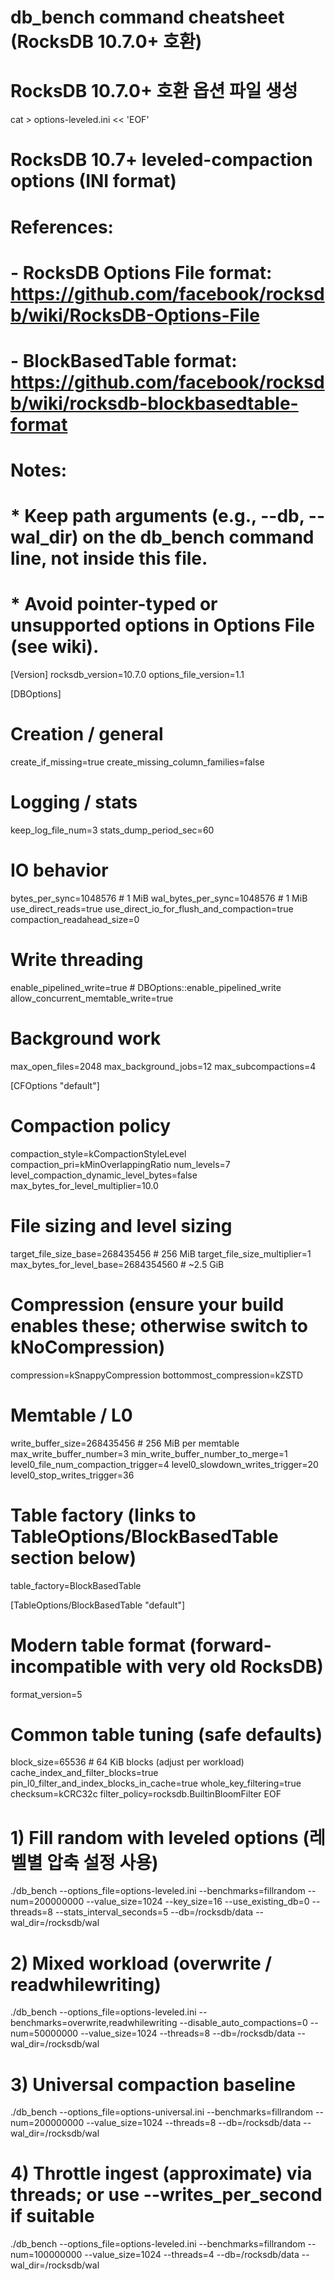 # db_bench command cheatsheet (RocksDB 10.7.0+ 호환)

# RocksDB 10.7.0+ 호환 옵션 파일 생성
cat > options-leveled.ini << 'EOF'
# RocksDB 10.7+ leveled-compaction options (INI format)
# References:
# - RocksDB Options File format: https://github.com/facebook/rocksdb/wiki/RocksDB-Options-File
# - BlockBasedTable format: https://github.com/facebook/rocksdb/wiki/rocksdb-blockbasedtable-format
# Notes:
# * Keep path arguments (e.g., --db, --wal_dir) on the db_bench command line, not inside this file.
# * Avoid pointer-typed or unsupported options in Options File (see wiki).

[Version]
rocksdb_version=10.7.0
options_file_version=1.1

[DBOptions]
# Creation / general
create_if_missing=true
create_missing_column_families=false

# Logging / stats
keep_log_file_num=3
stats_dump_period_sec=60

# IO behavior
bytes_per_sync=1048576              # 1 MiB
wal_bytes_per_sync=1048576          # 1 MiB
use_direct_reads=true
use_direct_io_for_flush_and_compaction=true
compaction_readahead_size=0

# Write threading
enable_pipelined_write=true         # DBOptions::enable_pipelined_write
allow_concurrent_memtable_write=true

# Background work
max_open_files=2048
max_background_jobs=12
max_subcompactions=4

[CFOptions "default"]
# Compaction policy
compaction_style=kCompactionStyleLevel
compaction_pri=kMinOverlappingRatio
num_levels=7
level_compaction_dynamic_level_bytes=false
max_bytes_for_level_multiplier=10.0

# File sizing and level sizing
target_file_size_base=268435456         # 256 MiB
target_file_size_multiplier=1
max_bytes_for_level_base=2684354560     # ~2.5 GiB

# Compression (ensure your build enables these; otherwise switch to kNoCompression)
compression=kSnappyCompression
bottommost_compression=kZSTD

# Memtable / L0
write_buffer_size=268435456             # 256 MiB per memtable
max_write_buffer_number=3
min_write_buffer_number_to_merge=1
level0_file_num_compaction_trigger=4
level0_slowdown_writes_trigger=20
level0_stop_writes_trigger=36

# Table factory (links to TableOptions/BlockBasedTable section below)
table_factory=BlockBasedTable

[TableOptions/BlockBasedTable "default"]
# Modern table format (forward-incompatible with very old RocksDB)
format_version=5

# Common table tuning (safe defaults)
block_size=65536                        # 64 KiB blocks (adjust per workload)
cache_index_and_filter_blocks=true
pin_l0_filter_and_index_blocks_in_cache=true
whole_key_filtering=true
checksum=kCRC32c
filter_policy=rocksdb.BuiltinBloomFilter
EOF

# 1) Fill random with leveled options (레벨별 압축 설정 사용)
./db_bench --options_file=options-leveled.ini --benchmarks=fillrandom --num=200000000 --value_size=1024 --key_size=16 --use_existing_db=0 --threads=8 --stats_interval_seconds=5 --db=/rocksdb/data --wal_dir=/rocksdb/wal

# 2) Mixed workload (overwrite / readwhilewriting)
./db_bench --options_file=options-leveled.ini --benchmarks=overwrite,readwhilewriting --disable_auto_compactions=0 --num=50000000 --value_size=1024 --threads=8 --db=/rocksdb/data --wal_dir=/rocksdb/wal

# 3) Universal compaction baseline
./db_bench --options_file=options-universal.ini --benchmarks=fillrandom --num=200000000 --value_size=1024 --threads=8 --db=/rocksdb/data --wal_dir=/rocksdb/wal

# 4) Throttle ingest (approximate) via threads; or use --writes_per_second if suitable
./db_bench --options_file=options-leveled.ini --benchmarks=fillrandom --num=100000000 --value_size=1024 --threads=4 --db=/rocksdb/data --wal_dir=/rocksdb/wal
